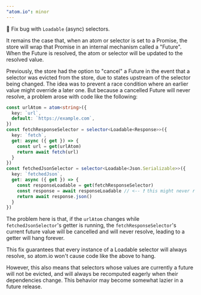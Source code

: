 ```yaml
---
"atom.io": minor
---
```


🐛 Fix bug with `Loadable` (async) selectors.

  It remains the case that, when an atom or selector is set to a Promise, the store will wrap that Promise in an internal mechanism called a "Future". When the Future is resolved, the atom or selector will be updated to the resolved value.
  
  Previously, the store had the option to "cancel" a Future in the event that a selector was evicted from the store, due to states upstream of the selector being changed. The idea was to prevent a race condition where an earlier value might override a later one. But because a cancelled Future will never resolve, a problem arose with code like the following:
  
  ```ts
  const urlAtom = atom<string>({
    key: `url`,
    default: `https://example.com`,
  })
  const fetchResponseSelector = selector<Loadable<Response>>({
    key: `fetch`,
    get: async ({ get }) => {
      const url = get(urlAtom)
      return await fetch(url)
    }
  })
  const fetchedJsonSelector = selector<Loadable<Json.Serializable>>({
    key: `fetchedJson`,
    get: async ({ get }) => {
      const responseLoadable = get(fetchResponseSelector)
      const response = await responseLoadable // <-- ❗ this might never resolve if the urlAtom changes
      return await response.json()
    }
  })
  ```

  The problem here is that, if the `urlAtom` changes while `fetchedJsonSelector`'s getter is running, the `fetchResponseSelector`'s current future value will be cancelled and will never resolve, leading to a getter will hang forever.

  This fix guarantees that every instance of a Loadable selector will always resolve, so atom.io won't cause code like the above to hang.

  However, this also means that selectors whose values are currently a future will not be evicted, and will always be recomputed eagerly when their dependencies change. This behavior may become somewhat lazier in a future release.
  